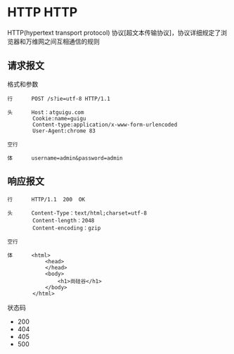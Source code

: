 # HTTP HTTP

HTTP(hypertext transport protocol) 协议[超文本传输协议]，协议详细规定了浏览器和万维网之间互相通信的规则

## 请求报文

格式和参数

```
行      POST /s?ie=utf-8 HTTP/1.1

头      Host：atguigu.com
        Cookie:name=guigu
        Content-type:application/x-www-form-urlencoded
        User-Agent:chrome 83

空行

体      username=admin&password=admin

```

## 响应报文

```
行      HTTP/1.1  200  OK

头      Content-Type：text/html;charset=utf-8
        Content-length：2048
        Content-encoding：gzip

空行

体      <html>
            <head>
            </head>
            <body>
                <h1>尚硅谷</h1>
            </body>
        </html>

```

状态码

- 200
- 404
- 405
- 500
